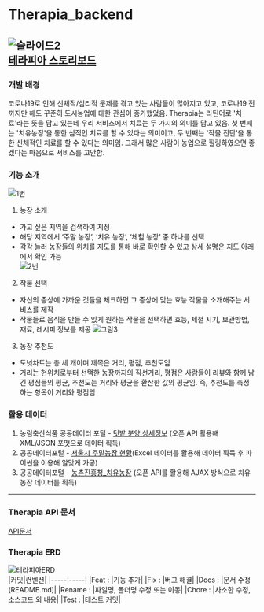 # Therapia_backend

![슬라이드2](https://user-images.githubusercontent.com/63544044/206661157-9d42451f-c1e2-4e9d-ad16-b14f24b99873.JPG)  
[테라피아 스토리보드](https://github.com/jeongjiyeon315/Therapia_backend/blob/main/%EC%82%AC%EC%97%B0%20%EC%8B%9C%EB%82%98%EB%A6%AC%EC%98%A4%20-THERAPIA.pdf)
--------------------------------------------
### 개발 배경   
코로나19로 인해 신체적/심리적 문제를 겪고 있는 사람들이 많아지고 있고, 코로나19 전까지만 해도 꾸준히 도시농업에 대한 관심이 증가했었음. Therapia는 라틴어로 '치료'라는 뜻을 담고 있는데 우리 서비스에서 치료는 두 가지의 의미를 담고 있음. 첫 번째는 '치유농장'을 통한 심적인 치료를 할 수 있다는 의미이고, 두 번째는 '작물 진단'을 통한 신체적인 치료를 할 수 있다는 의미임. 그래서 많은 사람이 농업으로 힐링하였으면 좋겠다는 마음으로 서비스를 고안함.  

### 기능 소개
![1번](https://user-images.githubusercontent.com/63544044/206660955-1ce04bf4-8aab-449c-853e-285661741250.png)
1. 농장 소개
- 가고 싶은 지역을 검색하여 지정  
- 해당 지역에서 ‘주말 농장’, ‘치유 농장’, ‘체험 농장’ 중 하나를 선택  
- 각각 눌러 농장들의 위치를 지도를 통해 바로 확인할 수 있고 상세 설명은 지도 아래에서 확인 가능  
![2번](https://user-images.githubusercontent.com/63544044/206661037-21cd1914-5841-4d9b-a4aa-ee2211f6bacc.png)
2. 작물 선택
- 자신의 증상에 가까운 것들을 체크하면 그 증상에 맞는 효능 작물을 소개해주는 서비스를 제작   
- 작물들로 음식을 만들 수 있게 원하는 작물을 선택하면 효능, 제철 시기, 보관방법, 재료, 레시피 정보를 제공 
![그림3](https://user-images.githubusercontent.com/63544044/206661213-08917251-1cf0-4391-a598-8a74ba07c1db.png)
3. 농장 추천도
- 도넛차트는 총 세 개이며 제목은 거리, 평점, 추천도임
- 거리는 현위치로부터 선택한 농장까지의 직선거리, 평점은 사람들이 리뷰와 함께 남긴 평점들의 평균, 추천도는 거리와 평균을 환산한 값의 평균임. 즉, 추천도를 측정하는 항목이 거리와 평점임

### 활용 데이터
1. 농림축산식품 공공데이터 포털 - [텃밭 분양 상세정보](https://data.mafra.go.kr/opendata/data/indexOpenDataDetail.do?data_id=20171122000000000916) (오픈 API 활용해 XML/JSON 포맷으로 데이터 획득)
2. 공공데이터포털 - [서울시 주말농장 현황](https://www.data.go.kr/data/15047308/fileData.do)(Excel 데이터를 활용해 데이터 획득 후 파이썬을 이용해 알맞게 가공)
3. 공공데이터포털 – [농촌진흥청_치유농장](https://www.data.go.kr/data/15081306/openapi.do) (오픈 API를 활용해 AJAX 방식으로 치유농장 데이터를 획득)

----------------------------------------------------------------------------
### Therapia API 문서
[API문서](https://jeongjiyeon315.notion.site/API-02168d25316644f89af3bda19b9624b8)
### Therapia ERD
![테라피아ERD](https://user-images.githubusercontent.com/63544044/172849734-612d9abb-6388-4c4b-a7ac-4e56ce3b3819.png)  
|커밋|컨벤션|
|-----|-----|
|Feat : |기능 추가|
|Fix : |버그 해결|
|Docs : |문서 수정 (README.md)|
|Rename : |파일명, 폴더명 수정 또는 이동|
|Chore : |사소한 수정, 소스코드 외 내용|
|Test : |테스트 커밋|
